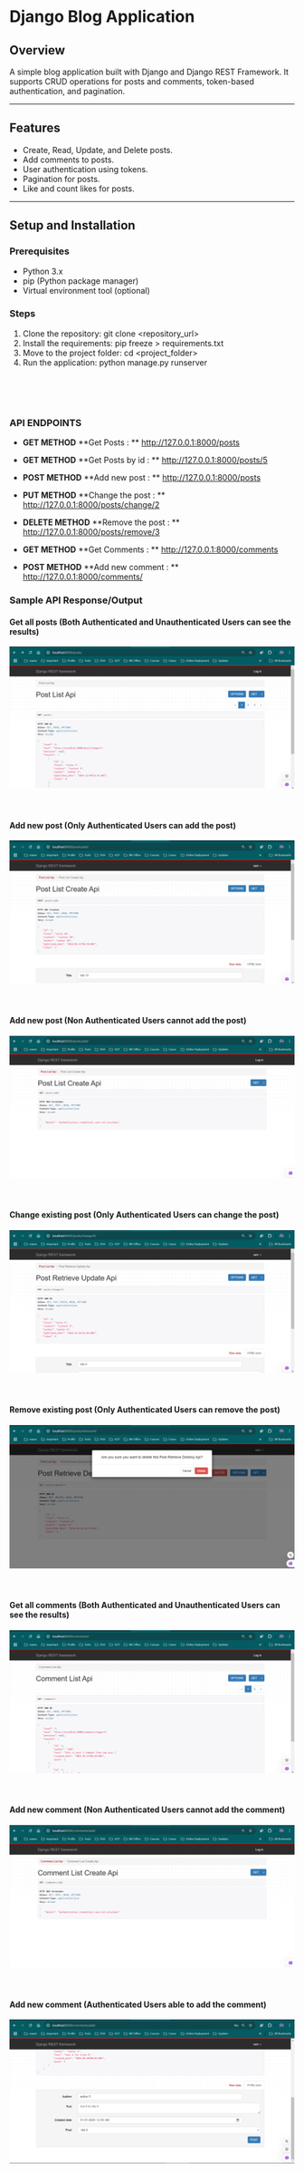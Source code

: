 # Django Blog Application

## Overview
A simple blog application built with Django and Django REST Framework. It supports CRUD operations for posts and comments, token-based authentication, and pagination.

---

## Features
- Create, Read, Update, and Delete posts.
- Add comments to posts.
- User authentication using tokens.
- Pagination for posts.
- Like and count likes for posts.

---

## Setup and Installation
### Prerequisites
- Python 3.x
- pip (Python package manager)
- Virtual environment tool (optional)

### Steps
1. Clone the repository:
     git clone <repository_url>
2. Install the requirements: 
     pip freeze > requirements.txt
3. Move to the project folder:
     cd <project_folder>
4. Run the application:
     python manage.py runserver

<br><br><br>
### API ENDPOINTS 
- **GET METHOD** **Get Posts : ** http://127.0.0.1:8000/posts
- **GET METHOD** **Get Posts by id : ** http://127.0.0.1:8000/posts/5
- **POST METHOD** **Add new post : ** http://127.0.0.1:8000/posts
- **PUT METHOD** **Change the post : ** http://127.0.0.1:8000/posts/change/2
- **DELETE METHOD** **Remove the post : ** http://127.0.0.1:8000/posts/remove/3

- **GET METHOD** **Get Comments : ** http://127.0.0.1:8000/comments
- **POST METHOD** **Add new comment : ** http://127.0.0.1:8000/comments/

### Sample API Response/Output
#### Get all posts (Both Authenticated and Unauthenticated Users can see the results)
![Home Page](https://github.com/Periyasamy107/django_blog_application/blob/dev/Sample%20API%20Response/Get%20Posts.png)
<br><br><br>
#### Add new post (Only Authenticated Users can add the post)
![Home Page](https://github.com/Periyasamy107/django_blog_application/blob/dev/Sample%20API%20Response/Authenticated%20User%20Able%20To%20Add%20Post.png)
<br><br><br>
#### Add new post (Non Authenticated Users cannot add the post)
![Home Page](https://github.com/Periyasamy107/django_blog_application/blob/dev/Sample%20API%20Response/Non%20Authenticated%20User%20Cannot%20Add%20The%20%20Post.png)
<br><br><br>
#### Change existing post (Only Authenticated Users can change the post)
![Home Page](https://github.com/Periyasamy107/django_blog_application/blob/dev/Sample%20API%20Response/Authenticated%20User%20Able%20to%20Update%20The%20Post.png)
<br><br><br>
#### Remove existing post (Only Authenticated Users can remove the post)
![Home Page](https://github.com/Periyasamy107/django_blog_application/blob/dev/Sample%20API%20Response/Authenticated%20User%20Able%20To%20Remove%20The%20Post.png)
<br><br><br>
#### Get all comments (Both Authenticated and Unauthenticated Users can see the results)
![Home Page](https://github.com/Periyasamy107/django_blog_application/blob/dev/Sample%20API%20Response/Get%20Comments.png)
<br><br><br>
#### Add new comment (Non Authenticated Users cannot add the comment)
![Home Page](https://github.com/Periyasamy107/django_blog_application/blob/dev/Sample%20API%20Response/Non%20Authenticated%20User%20Cannot%20Add%20Comment.png)
<br><br><br>
#### Add new comment (Authenticated Users able to add the comment)
![Home Page](https://github.com/Periyasamy107/django_blog_application/blob/dev/Sample%20API%20Response/Authenticated%20User%20Able%20to%20Add%20Comment.png)
<br><br><br>








